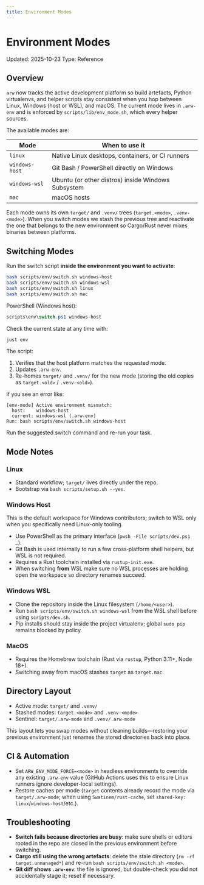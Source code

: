 ```yaml
---
title: Environment Modes
---
```


# Environment Modes

Updated: 2025-10-23
Type: Reference

## Overview

`arw` now tracks the active development platform so build artefacts, Python
virtualenvs, and helper scripts stay consistent when you hop between Linux,
Windows (host or WSL), and macOS. The current mode lives in `.arw-env` and is
enforced by `scripts/lib/env_mode.sh`, which every helper sources.

The available modes are:

| Mode          | When to use it                                     |
| ------------- | -------------------------------------------------- |
| `linux`       | Native Linux desktops, containers, or CI runners   |
| `windows-host`| Git Bash / PowerShell directly on Windows          |
| `windows-wsl` | Ubuntu (or other distros) inside Windows Subsystem |
| `mac`         | macOS hosts                                        |

Each mode owns its own `target/` and `.venv/` trees (`target.<mode>`,
`.venv-<mode>`). When you switch modes we stash the previous tree and reactivate
the one that belongs to the new environment so Cargo/Rust never mixes binaries
between platforms.

## Switching Modes

Run the switch script **inside the environment you want to activate**:

```bash
bash scripts/env/switch.sh windows-host
bash scripts/env/switch.sh windows-wsl
bash scripts/env/switch.sh linux
bash scripts/env/switch.sh mac
```

PowerShell (Windows host):

```powershell
scripts\env\switch.ps1 windows-host
```

Check the current state at any time with:

```bash
just env
```

The script:

1. Verifies that the host platform matches the requested mode.
2. Updates `.arw-env`.
3. Re-homes `target/` and `.venv/` for the new mode (storing the old copies as
   `target.<old>` / `.venv-<old>`).

If you see an error like:

```
[env-mode] Active environment mismatch:
  host:    windows-host
  current: windows-wsl (.arw-env)
Run: bash scripts/env/switch.sh windows-host
```

Run the suggested switch command and re-run your task.

## Mode Notes

### Linux

- Standard workflow; `target/` lives directly under the repo.
- Bootstrap via `bash scripts/setup.sh --yes`.

### Windows Host

This is the default workspace for Windows contributors; switch to WSL only when you specifically need Linux-only tooling.

- Use PowerShell as the primary interface (`pwsh -File scripts/dev.ps1 …`).
- Git Bash is used internally to run a few cross‑platform shell helpers, but WSL is not required.
- Requires a Rust toolchain installed via `rustup-init.exe`.
- When switching **from** WSL make sure no WSL processes are holding open the
  workspace so directory renames succeed.

### Windows WSL

 - Clone the repository inside the Linux filesystem (`/home/<user>`).
 - Run `bash scripts/env/switch.sh windows-wsl` from the WSL shell before using
   `scripts/dev.sh`.
 - Pip installs should stay inside the project virtualenv; global `sudo pip`
   remains blocked by policy.

### MacOS

- Requires the Homebrew toolchain (Rust via `rustup`, Python 3.11+, Node 18+).
- Switching away from macOS stashes `target` as `target.mac`.

## Directory Layout

- Active mode: `target/` and `.venv/`
- Stashed modes: `target.<mode>` and `.venv-<mode>`
- Sentinel: `target/.arw-mode` and `.venv/.arw-mode`

This layout lets you swap modes without cleaning builds—restoring your previous
environment just renames the stored directories back into place.

## CI & Automation

- Set `ARW_ENV_MODE_FORCE=<mode>` in headless environments to override any
  existing `.arw-env` value (GitHub Actions uses this to ensure Linux runners
  ignore developer-local settings).
- Restore caches per mode (`target` contents already record the mode via
  `target/.arw-mode`; when using `Swatinem/rust-cache`, set
  `shared-key: linux`/`windows-host`/etc.).

## Troubleshooting

- **Switch fails because directories are busy**: make sure shells or editors
  rooted in the repo are closed in the previous environment before switching.
- **Cargo still using the wrong artefacts**: delete the stale directory
  (`rm -rf target.unmanaged*`) and re-run `bash scripts/env/switch.sh <mode>`.
- **Git diff shows `.arw-env`**: the file is ignored, but double-check you did
  not accidentally stage it; reset if necessary.
